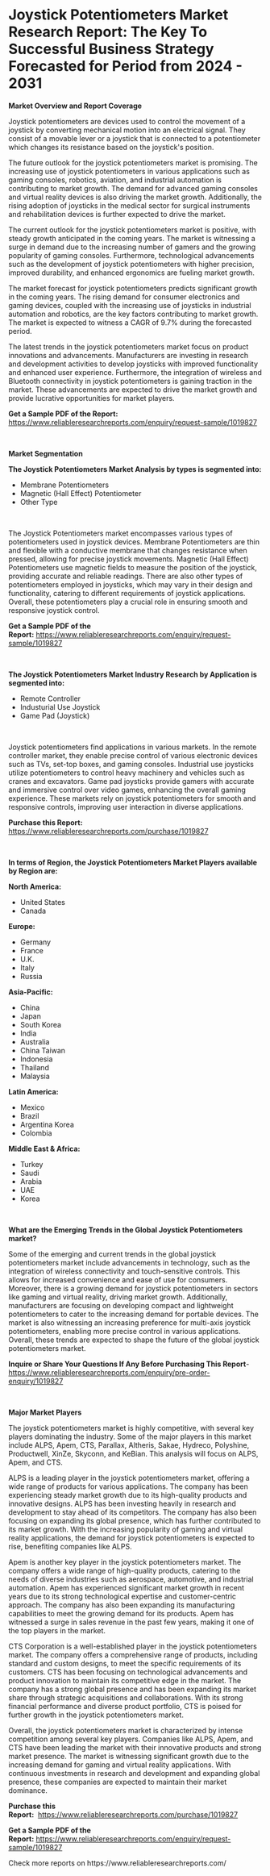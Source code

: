 <p><h1>Joystick Potentiometers Market Research Report: The Key To Successful Business Strategy Forecasted for Period from 2024 - 2031</h1></p><p><strong>Market Overview and Report Coverage</strong></p>
<p><p>Joystick potentiometers are devices used to control the movement of a joystick by converting mechanical motion into an electrical signal. They consist of a movable lever or a joystick that is connected to a potentiometer which changes its resistance based on the joystick's position.</p><p>The future outlook for the joystick potentiometers market is promising. The increasing use of joystick potentiometers in various applications such as gaming consoles, robotics, aviation, and industrial automation is contributing to market growth. The demand for advanced gaming consoles and virtual reality devices is also driving the market growth. Additionally, the rising adoption of joysticks in the medical sector for surgical instruments and rehabilitation devices is further expected to drive the market.</p><p>The current outlook for the joystick potentiometers market is positive, with steady growth anticipated in the coming years. The market is witnessing a surge in demand due to the increasing number of gamers and the growing popularity of gaming consoles. Furthermore, technological advancements such as the development of joystick potentiometers with higher precision, improved durability, and enhanced ergonomics are fueling market growth.</p><p>The market forecast for joystick potentiometers predicts significant growth in the coming years. The rising demand for consumer electronics and gaming devices, coupled with the increasing use of joysticks in industrial automation and robotics, are the key factors contributing to market growth. The market is expected to witness a CAGR of 9.7% during the forecasted period.</p><p>The latest trends in the joystick potentiometers market focus on product innovations and advancements. Manufacturers are investing in research and development activities to develop joysticks with improved functionality and enhanced user experience. Furthermore, the integration of wireless and Bluetooth connectivity in joystick potentiometers is gaining traction in the market. These advancements are expected to drive the market growth and provide lucrative opportunities for market players.</p></p>
<p><strong>Get a Sample PDF of the Report:</strong> <a href="https://www.reliableresearchreports.com/enquiry/request-sample/1019827">https://www.reliableresearchreports.com/enquiry/request-sample/1019827</a></p>
<p>&nbsp;</p>
<p><strong>Market Segmentation</strong></p>
<p><strong>The Joystick Potentiometers Market Analysis by types is segmented into:</strong></p>
<p><ul><li>Membrane Potentiometers</li><li>Magnetic (Hall Effect) Potentiometer</li><li>Other Type</li></ul></p>
<p>&nbsp;</p>
<p><p>The Joystick Potentiometers market encompasses various types of potentiometers used in joystick devices. Membrane Potentiometers are thin and flexible with a conductive membrane that changes resistance when pressed, allowing for precise joystick movements. Magnetic (Hall Effect) Potentiometers use magnetic fields to measure the position of the joystick, providing accurate and reliable readings. There are also other types of potentiometers employed in joysticks, which may vary in their design and functionality, catering to different requirements of joystick applications. Overall, these potentiometers play a crucial role in ensuring smooth and responsive joystick control.</p></p>
<p><strong>Get a Sample PDF of the Report:</strong>&nbsp;<a href="https://www.reliableresearchreports.com/enquiry/request-sample/1019827">https://www.reliableresearchreports.com/enquiry/request-sample/1019827</a></p>
<p>&nbsp;</p>
<p><strong>The Joystick Potentiometers Market Industry Research by Application is segmented into:</strong></p>
<p><ul><li>Remote Controller</li><li>Industurial Use Joystick</li><li>Game Pad (Joystick)</li></ul></p>
<p>&nbsp;</p>
<p><p>Joystick potentiometers find applications in various markets. In the remote controller market, they enable precise control of various electronic devices such as TVs, set-top boxes, and gaming consoles. Industrial use joysticks utilize potentiometers to control heavy machinery and vehicles such as cranes and excavators. Game pad joysticks provide gamers with accurate and immersive control over video games, enhancing the overall gaming experience. These markets rely on joystick potentiometers for smooth and responsive controls, improving user interaction in diverse applications.</p></p>
<p><strong>Purchase this Report:</strong>&nbsp; <a href="https://www.reliableresearchreports.com/purchase/1019827">https://www.reliableresearchreports.com/purchase/1019827</a></p>
<p>&nbsp;</p>
<p><strong>In terms of Region, the Joystick Potentiometers Market Players available by Region are:</strong></p>
<p>
    <p> <strong> North America: </strong>
        <ul>
            <li>United States</li>
            <li>Canada</li>
        </ul>
        </p> 
    <p> <strong> Europe: </strong>
        <ul>
            <li>Germany</li>
            <li>France</li>
            <li>U.K.</li>
            <li>Italy</li>
            <li>Russia</li>
        </ul>
        </p> 
    <p> <strong> Asia-Pacific: </strong>
        <ul>
            <li>China</li>
            <li>Japan</li>
            <li>South Korea</li>
            <li>India</li>
            <li>Australia</li>
            <li>China Taiwan</li>
            <li>Indonesia</li>
            <li>Thailand</li>
            <li>Malaysia</li>
        </ul>
        </p> 
    <p> <strong> Latin America: </strong>
        <ul>
            <li>Mexico</li>
            <li>Brazil</li>
            <li>Argentina Korea</li>
            <li>Colombia</li>
        </ul>
        </p> 
    <p> <strong> Middle East & Africa: </strong>
        <ul>
            <li>Turkey</li>
            <li>Saudi</li>
            <li>Arabia</li>
            <li>UAE</li>
            <li>Korea</li>
        </ul>
    </p>
    </p>
<p>&nbsp;</p>
<p><strong>What are the Emerging Trends in the Global Joystick Potentiometers market?</strong></p>
<p><p>Some of the emerging and current trends in the global joystick potentiometers market include advancements in technology, such as the integration of wireless connectivity and touch-sensitive controls. This allows for increased convenience and ease of use for consumers. Moreover, there is a growing demand for joystick potentiometers in sectors like gaming and virtual reality, driving market growth. Additionally, manufacturers are focusing on developing compact and lightweight potentiometers to cater to the increasing demand for portable devices. The market is also witnessing an increasing preference for multi-axis joystick potentiometers, enabling more precise control in various applications. Overall, these trends are expected to shape the future of the global joystick potentiometers market.</p></p>
<p><strong>Inquire or Share Your Questions If Any Before Purchasing This Report</strong>- <a href="https://www.reliableresearchreports.com/enquiry/pre-order-enquiry/1019827">https://www.reliableresearchreports.com/enquiry/pre-order-enquiry/1019827</a></p>
<p>&nbsp;</p>
<p><strong>Major Market Players</strong></p>
<p><p>The joystick potentiometers market is highly competitive, with several key players dominating the industry. Some of the major players in this market include ALPS, Apem, CTS, Parallax, Altheris, Sakae, Hydreco, Polyshine, Productwell, XinZe, Skyconn, and KeBian. This analysis will focus on ALPS, Apem, and CTS.</p><p>ALPS is a leading player in the joystick potentiometers market, offering a wide range of products for various applications. The company has been experiencing steady market growth due to its high-quality products and innovative designs. ALPS has been investing heavily in research and development to stay ahead of its competitors. The company has also been focusing on expanding its global presence, which has further contributed to its market growth. With the increasing popularity of gaming and virtual reality applications, the demand for joystick potentiometers is expected to rise, benefiting companies like ALPS.</p><p>Apem is another key player in the joystick potentiometers market. The company offers a wide range of high-quality products, catering to the needs of diverse industries such as aerospace, automotive, and industrial automation. Apem has experienced significant market growth in recent years due to its strong technological expertise and customer-centric approach. The company has also been expanding its manufacturing capabilities to meet the growing demand for its products. Apem has witnessed a surge in sales revenue in the past few years, making it one of the top players in the market.</p><p>CTS Corporation is a well-established player in the joystick potentiometers market. The company offers a comprehensive range of products, including standard and custom designs, to meet the specific requirements of its customers. CTS has been focusing on technological advancements and product innovation to maintain its competitive edge in the market. The company has a strong global presence and has been expanding its market share through strategic acquisitions and collaborations. With its strong financial performance and diverse product portfolio, CTS is poised for further growth in the joystick potentiometers market.</p><p>Overall, the joystick potentiometers market is characterized by intense competition among several key players. Companies like ALPS, Apem, and CTS have been leading the market with their innovative products and strong market presence. The market is witnessing significant growth due to the increasing demand for gaming and virtual reality applications. With continuous investments in research and development and expanding global presence, these companies are expected to maintain their market dominance.</p></p>
<p><strong>Purchase this Report:</strong>&nbsp;&nbsp;<a href="https://www.reliableresearchreports.com/purchase/1019827">https://www.reliableresearchreports.com/purchase/1019827</a></p>
<p></p>
<p><strong>Get a Sample PDF of the Report:</strong>&nbsp;<a href="https://www.reliableresearchreports.com/enquiry/request-sample/1019827">https://www.reliableresearchreports.com/enquiry/request-sample/1019827</a></p>
<p>Check more reports on https://www.reliableresearchreports.com/</p>